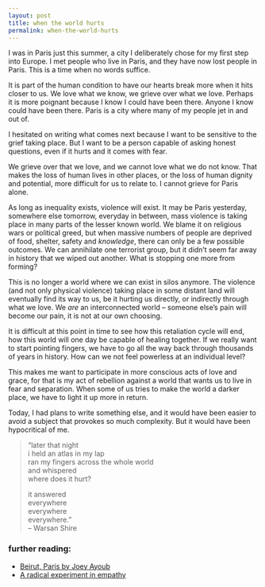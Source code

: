 ```yaml
---
layout: post
title: when the world hurts
permalink: when-the-world-hurts
---
```

I was in Paris just this summer, a city I deliberately chose for my first step into Europe. I met people who live in Paris, and they have now lost people in Paris. This is a time when no words suffice.

It is part of the human condition to have our hearts break more when it hits closer to us. We love what we know, we grieve over what we love. Perhaps it is more poignant because I know I could have been there. Anyone I know could have been there. Paris is a city where many of my people jet in and out of. 

I hesitated on writing what comes next because I want to be sensitive to the grief taking place. But I want to be a person capable of asking honest questions, even if it hurts and it comes with fear. 

We grieve over that we love, and we cannot love what we do not know. That makes the loss of human lives in other places, or the loss of human dignity and potential, more difficult for us to relate to. I cannot grieve for Paris alone.

As long as inequality exists, violence will exist. It may be Paris yesterday, somewhere else tomorrow, everyday in between, mass violence is taking place in many parts of the lesser known world. We blame it on religious wars or political greed, but when massive numbers of people are deprived of food, shelter, safety and _knowledge_, there can only be a few possible outcomes. We can annihilate one terrorist group, but it didn’t seem far away in history that we wiped out another. What is stopping one more from forming?

This is no longer a world where we can exist in silos anymore. The violence (and not only physical violence) taking place in some distant land will eventually find its way to us, be it hurting us directly, or indirectly through what we love. We _are_ an interconnected world – someone else’s pain will become our pain, it is not at our own choosing.

It is difficult at this point in time to see how this retaliation cycle will end, how this world will one day be capable of healing together. If we really want to start pointing fingers, we have to go all the way back through thousands of years in history. How can we not feel powerless at an individual level? 

This makes me want to participate in more conscious acts of love and grace, for that is my act of rebellion against a world that wants us to live in fear and separation. When some of us tries to make the world a darker place, we have to light it up more in return. 

Today, I had plans to write something else, and it would have been easier to avoid a subject that provokes so much complexity. But it would have been hypocritical of me.

> “later that night  
> i held an atlas in my lap  
> ran my fingers across the whole world  
> and whispered  
> where does it hurt?  
>   
> it answered   
> everywhere  
> everywhere  
> everywhere.”  
> – Warsan Shire

### further reading:
- [Beirut, Paris by Joey Ayoub](http://hummusforthought.com/2015/11/14/beirut-paris/)
- [A radical experiment in empathy](https://www.ted.com/talks/sam_richards_a_radical_experiment_in_empathy/transcript?language=en)
